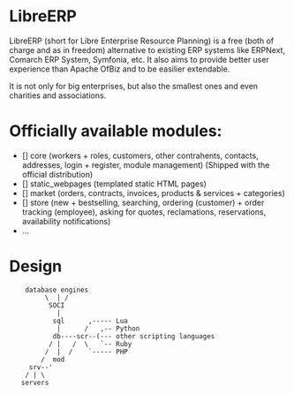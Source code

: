# LibreERP

LibreERP (short for Libre Enterprise Resource Planning) is a free (both of charge and as in freedom) alternative to existing ERP systems like ERPNext, Comarch ERP System, Symfonia, etc. It also aims to provide better user experience than Apache OfBiz and to be easilier extendable.

It is not only for big enterprises, but also the smallest ones and even charities and associations.

# Officially available modules:
- [] core (workers + roles, customers, other contrahents, contacts, addresses, login + register, module management) (Shipped with the official distribution)
- [] static_webpages (templated static HTML pages)
- [] market (orders, contracts, invoices, products & services + categories)
- [] store (new + bestselling, searching, ordering (customer) + order tracking (employee), asking for quotes, reclamations, reservations, availability notifications)
- ...

# Design
        database engines
             \  | /
              SOCI
                |
               sql      ,----- Lua
                |      /   ,-- Python
               db----scr--(--- other scripting languages
              / |   /  \   `-- Ruby
             /  |  /    `----- PHP
            /  mod
         srv--'
        / | \
       servers